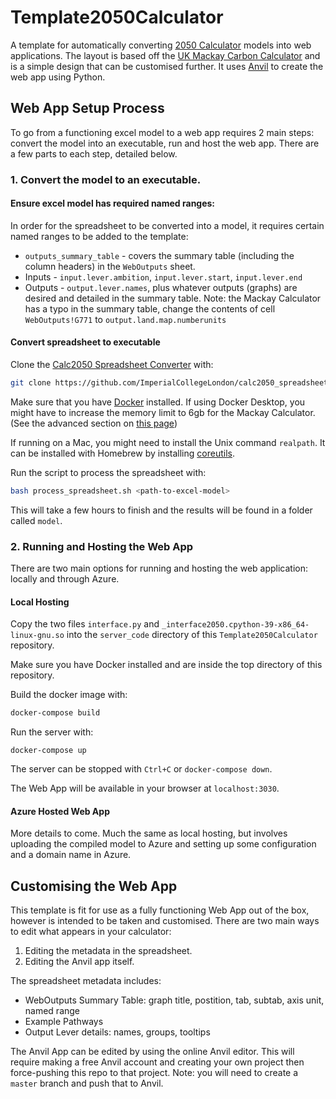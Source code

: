 # Template2050Calculator
A template for automatically converting [2050 Calculator](https://www.imperial.ac.uk/2050-calculator) models into web applications. The layout is based off the [UK Mackay Carbon Calculator](https://mackaycarboncalculator.beis.gov.uk/overview/emissions-and-primary-energy-consumption) and is a simple design that can be customised further. It uses [Anvil](https://anvil.works) to create the web app using Python.

## Web App Setup Process

To go from a functioning excel model to a web app requires 2 main steps: convert the model into an executable, run and host the web app. There are a few parts to each step, detailed below.

### 1. Convert the model to an executable.
#### Ensure excel model has required named ranges:
In order for the spreadsheet to be converted into a model, it requires certain named ranges to be added to the template:

 - `outputs_summary_table` - covers the summary table (including the column headers) in the `WebOutputs` sheet.
 - Inputs - `input.lever.ambition`, `input.lever.start`, `input.lever.end`
 - Outputs - `output.lever.names`, plus whatever outputs (graphs) are desired and detailed in the summary table. Note: the Mackay Calculator has a typo in the summary table, change the contents of cell `WebOutputs!G771` to `output.land.map.numberunits`

#### Convert spreadsheet to executable
Clone the [Calc2050 Spreadsheet Converter](https://github.com/ImperialCollegeLondon/calc2050_spreadsheet_converter) with:
```bash
git clone https://github.com/ImperialCollegeLondon/calc2050_spreadsheet_converter.git
```

Make sure that you have [Docker](https://www.docker.com/get-started) installed. If using Docker Desktop, you might have to increase the memory limit to 6gb for the Mackay Calculator. (See the advanced section on [this page](https://docs.docker.com/docker-for-mac/))

If running on a Mac, you might need to install the Unix command `realpath`. It can be installed with Homebrew by installing [coreutils](https://formulae.brew.sh/formula/coreutils).

Run the script to process the spreadsheet with:
```bash
bash process_spreadsheet.sh <path-to-excel-model>
```

This will take a few hours to finish and the results will be found in a folder called `model`.

### 2. Running and Hosting the Web App
There are two main options for running and hosting the web application: locally and through Azure.

#### Local Hosting
Copy the two files `interface.py` and `_interface2050.cpython-39-x86_64-linux-gnu.so` into the `server_code` directory of this `Template2050Calculator` repository.

Make sure you have Docker installed and are inside the top directory of this repository.

Build the docker image with:
```bash
docker-compose build
```

Run the server with:
```
docker-compose up
```

The server can be stopped with `Ctrl+C` or `docker-compose down`.

The Web App will be available in your browser at `localhost:3030`.

#### Azure Hosted Web App

More details to come. Much the same as local hosting, but involves uploading the compiled model to Azure and setting up some configuration and a domain name in Azure.

## Customising the Web App

This template is fit for use as a fully functioning Web App out of the box, however is intended to be taken and customised. There are two main ways to edit what appears in your calculator:
1. Editing the metadata in the spreadsheet.
2. Editing the Anvil app itself.

The spreadsheet metadata includes:
 - WebOutputs Summary Table: graph title, postition, tab, subtab, axis unit, named range
 - Example Pathways
 - Output Lever details: names, groups, tooltips

The Anvil App can be edited by using the online Anvil editor. This will require making a free Anvil account and creating your own project then force-pushing this repo to that project. Note: you will need to create a `master` branch and push that to Anvil.
